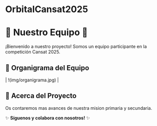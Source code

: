 # OrbitalCansat2025
# 👥 Nuestro Equipo 🚀

¡Bienvenido a nuestro proyecto! Somos un equipo participante en la competición Cansat 2025.

## 📸 Organigrama del Equipo

| !(img/organigrama.jpg) |

## 📌 Acerca del Proyecto
Os contaremos mas avances de nuestra mision primaria y secundaria.

✨ **Síguenos y colabora con nosotros!** ✨
